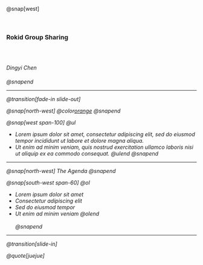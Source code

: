 @snap[west]
<br><br><br>
<h3> Rokid Group Sharing<h3>
<br>
<h6><i>Dingyi Chen<i><h6>
@snapend

---
@transition[fade-in slide-out]

@snap[north-west]
@color[orange](Outline)
@snapend

@snap[west span-100]
@ul
- Lorem ipsum dolor sit amet, consectetur adipiscing elit, sed do eiusmod tempor incididunt ut labore et dolore magna aliqua.
- Ut enim ad minim veniam, quis nostrud exercitation ullamco laboris nisi ut aliquip ex ea commodo consequat.
@ulend
@snapend

---

@snap[north-west]
The Agenda
@snapend

@snap[south-west span-60]
@ol[](false)
- Lorem ipsum dolor sit amet
- Consectetur adipiscing elit
- Sed do eiusmod tempor
- Ut enim ad minim veniam
@olend
<br><br>
@snapend

---
@transition[slide-in]

@quote[juejue]


